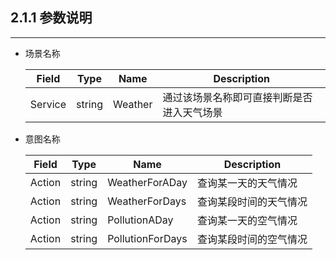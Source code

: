 ## 2.1.1 参数说明

---

* 场景名称

    | Field | Type | Name | Description |
    | --- | --- | --- | --- |
    | Service | string | Weather | 通过该场景名称即可直接判断是否进入天气场景 |

* 意图名称

  | Field | Type | Name | Description |
  | --- | --- | --- | --- |
  | Action | string | WeatherForADay | 查询某一天的天气情况 |
  | Action | string | WeatherForDays | 查询某段时间的天气情况 |
  | Action | string | PollutionADay | 查询某一天的空气情况 |
  | Action | string | PollutionForDays | 查询某段时间的空气情况 |


